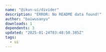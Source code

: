 ```yaml
---
name: "@ikun-ui/divider"
description: "ERROR: No README data found!"
author: "baiwusanyu"
downloads: 1
dependents: 3
updated: "2025-01-24T03:48:50.385Z"
tags: 
  - ui
---
```

